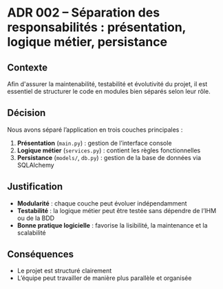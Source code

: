 # ADR 002 – Séparation des responsabilités : présentation, logique métier, persistance

## Contexte

Afin d'assurer la maintenabilité, testabilité et évolutivité du projet, il est essentiel de structurer le code en modules bien séparés selon leur rôle.

## Décision

Nous avons séparé l’application en trois couches principales :
1. **Présentation** (`main.py`) : gestion de l’interface console
2. **Logique métier** (`services.py`) : contient les règles fonctionnelles
3. **Persistance** (`models/`, `db.py`) : gestion de la base de données via SQLAlchemy

## Justification

- **Modularité** : chaque couche peut évoluer indépendamment
- **Testabilité** : la logique métier peut être testée sans dépendre de l’IHM ou de la BDD
- **Bonne pratique logicielle** : favorise la lisibilité, la maintenance et la scalabilité

## Conséquences

- Le projet est structuré clairement
- L’équipe peut travailler de manière plus parallèle et organisée

